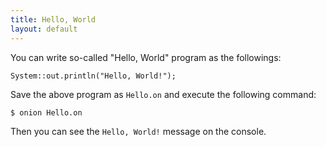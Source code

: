 ```yaml
---
title: Hello, World
layout: default
---
```


You can write so-called "Hello, World" program as the followings:

```onion
System::out.println("Hello, World!");
```

Save the above program as `Hello.on` and execute the following command:

```
$ onion Hello.on
```

Then you can see the `Hello, World!` message on the console.
